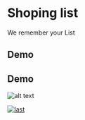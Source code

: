 
# Shoping list  

We remember your List

## Demo


## Demo

![alt text](https://i.ibb.co/RpmtQzR/last.gif")




<a href="https://ibb.co/5WyCsBb"><img src="l" alt="last" border="0"></a>
